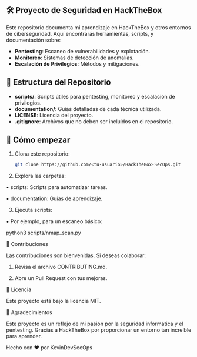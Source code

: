 ## 🛠️ Proyecto de Seguridad en HackTheBox
Este repositorio documenta mi aprendizaje en HackTheBox y otros entornos de ciberseguridad. Aquí encontrarás herramientas, scripts, y documentación sobre:
- **Pentesting**: Escaneo de vulnerabilidades y explotación.
- **Monitoreo**: Sistemas de detección de anomalías.
- **Escalación de Privilegios**: Métodos y mitigaciones.

## 📁 Estructura del Repositorio
- **scripts/**: Scripts útiles para pentesting, monitoreo y escalación de privilegios.
- **documentation/**: Guías detalladas de cada técnica utilizada.
- **LICENSE**: Licencia del proyecto.
- **.gitignore**: Archivos que no deben ser incluidos en el repositorio.

## 🚀 Cómo empezar
1. Clona este repositorio:
   ```bash
   git clone https://github.com/<tu-usuario>/HackTheBox-SecOps.git

2. Explora las carpetas:

• scripts: Scripts para automatizar tareas.

• documentation: Guías de aprendizaje.

3. Ejecuta scripts:

• Por ejemplo, para un escaneo básico:

python3 scripts/nmap_scan.py

🤝 Contribuciones

Las contribuciones son bienvenidas. Si deseas colaborar:

1. Revisa el archivo CONTRIBUTING.md.

2. Abre un Pull Request con tus mejoras.


📄 Licencia

Este proyecto está bajo la licencia MIT.


🌟 Agradecimientos

Este proyecto es un reflejo de mi pasión por la seguridad informática y el pentesting. Gracias a HackTheBox por proporcionar un entorno tan increíble para aprender.


Hecho con ❤️ por KevinDevSecOps
